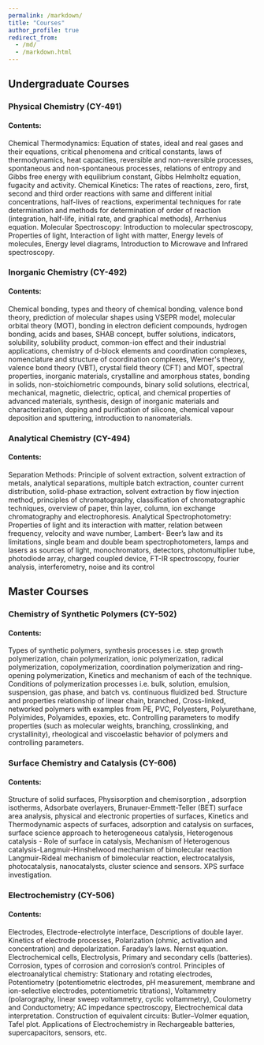 ```yaml
---
permalink: /markdown/
title: "Courses"
author_profile: true
redirect_from: 
  - /md/
  - /markdown.html
---
```

## Undergraduate Courses

### Physical Chemistry (CY-491)
#### Contents:
Chemical Thermodynamics: Equation of states, ideal and real gases and their equations, critical phenomena and critical constants, laws of thermodynamics, heat capacities, reversible and non-reversible processes, spontaneous and non-spontaneous processes, relations of entropy and Gibbs free energy with equilibrium constant, Gibbs Helmholtz equation, fugacity and activity. Chemical Kinetics: The rates of reactions, zero, first, second and third order reactions with same and different initial concentrations, half-lives of reactions, experimental techniques for rate determination and methods for determination of order of reaction (integration, half-life, initial rate, and graphical methods), Arrhenius equation. Molecular Spectroscopy: Introduction to molecular spectroscopy, Properties of light, Interaction of light with matter, Energy levels of molecules, Energy level diagrams, Introduction to Microwave and Infrared spectroscopy.

### Inorganic Chemistry (CY-492)
#### Contents:
Chemical bonding, types and theory of chemical bonding, valence bond theory, prediction of molecular shapes using VSEPR model, molecular orbital theory (MOT), bonding in electron deficient compounds, hydrogen bonding, acids and bases, SHAB concept, buffer solutions, indicators, solubility, solubility product, common-ion effect and their industrial applications, chemistry of d-block elements 
and coordination complexes, nomenclature and structure of coordination complexes, Werner's theory, valence bond theory (VBT), crystal field theory (CFT) and MOT, spectral properties, inorganic materials, crystalline and amorphous states, bonding in solids, non-stoichiometric compounds, binary solid solutions, electrical, mechanical, magnetic, dielectric, optical, and chemical properties of advanced materials, synthesis, design of inorganic materials and characterization, doping and purification of silicone, chemical vapour deposition and sputtering, introduction to nanomaterials.

### Analytical Chemistry (CY-494)
#### Contents:
Separation Methods: Principle of solvent extraction, solvent extraction of metals, analytical separations, multiple batch extraction, counter current distribution, solid-phase extraction, solvent extraction by flow injection method, principles of chromatography, classification of chromatographic techniques, overview of paper, thin layer, column, ion exchange chromatography and electrophoresis. Analytical Spectrophotometry: Properties of light and its interaction with matter, relation between frequency, velocity and wave number, Lambert- Beer’s law and its limitations, single beam and double beam spectrophotometers, lamps and lasers as sources of light, monochromators, detectors, photomultiplier tube, photodiode array, charged coupled device, FT-IR spectroscopy, fourier analysis, interferometry, noise and its control

## Master Courses

### Chemistry of Synthetic Polymers (CY-502)
#### Contents:
Types of synthetic polymers, synthesis processes i.e. step growth polymerization, chain polymerization, ionic polymerization, radical polymerization, copolymerization, coordination polymerization and ring-opening polymerization, Kinetics and mechanism of each of the technique. Conditions of polymerization processes i.e. bulk, solution, emulsion, suspension, gas phase, and batch vs. continuous fluidized bed. Structure and properties relationship of linear chain, branched, Cross-linked, networked polymers with examples from PE, PVC, Polyesters, Polyurethane, Polyimides, Polyamides, epoxies, etc. Controlling parameters to modify properties (such as molecular weights, branching, crosslinking, and crystallinity), rheological and viscoelastic behavior of polymers and controlling parameters.

### Surface Chemistry and Catalysis (CY-606)
#### Contents:
Structure of solid surfaces, Physisorption and chemisorption , adsorption isotherms, Adsorbate overlayers, Brunauer-Emmett-Teller (BET) surface area analysis, physical and electronic properties of surfaces, Kinetics and Thermodynamic aspects of surfaces, adsorption and catalysis on surfaces, surface science approach to heterogeneous catalysis, Heterogenous catalysis - Role of surface in catalysis, 
Mechanism of Heterogenous catalysis-Langmuir-Hinshelwood mechanism of bimolecular reaction Langmuir-Rideal mechanism of bimolecular reaction, electrocatalysis, photocatalysis, nanocatalysts, cluster science and sensors. XPS surface investigation.

### Electrochemistry (CY-506)
#### Contents:
Electrodes, Electrode-electrolyte interface, Descriptions of double layer. Kinetics of electrode processes, Polarization (ohmic, activation and concentration) and depolarization. Faraday’s laws. Nernst equation. Electrochemical cells, Electrolysis, Primary and secondary cells (batteries). Corrosion, types of corrosion and corrosion’s control. Principles of electroanalytical chemistry: Stationary and rotating electrodes, Potentiometry (potentiometric electrodes, pH measurement, membrane and ion-selective electrodes, potentiometric titrations), Voltammetry (polarography, linear sweep voltammetry, cyclic voltammetry), Coulometry and Conductometry; AC 
impedance spectroscopy, Electrochemical data interpretation. Construction of equivalent circuits: Butler–Volmer equation, Tafel plot. Applications of Electrochemistry in Rechargeable batteries, supercapacitors, sensors, etc.
